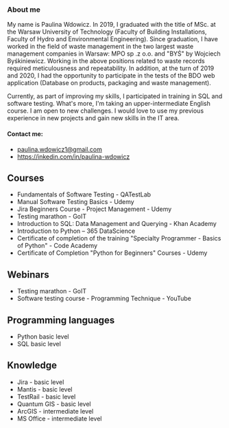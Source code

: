 ### About me

My name is Paulina Wdowicz. In 2019, I graduated with the title of MSc. at the Warsaw University of Technology (Faculty of Building Installations, Faculty of Hydro and Environmental Engineering). Since graduation, I have worked in the field of waste management in the two largest waste management companies in Warsaw: MPO sp .z o.o. and "BYŚ" by Wojciech Byśkiniewicz. Working in the above positions related to waste records required meticulousness and repeatability. In addition, at the turn of 2019 and 2020, I had the opportunity to participate in the tests of the BDO web application (Database on products, packaging and waste management).

Currently, as part of improving my skills, I participated in training in SQL and software testing. What's more, I'm taking an upper-intermediate English course. I am open to new challenges. I would love to use my previous experience in new projects and gain new skills in the IT area.

#### Contact me:
- paulina.wdowicz1@gmail.com
- https://inkedin.com/in/paulina-wdowicz

## Courses
- Fundamentals of Software Testing - QATestLab
- Manual Software Testing Basics - Udemy
- Jira Beginners Course - Project Management - Udemy
- Testing marathon - GoIT
- Introduction to SQL: Data Management and Querying - Khan Academy
- Introduction to Python – 365 DataScience
- Certificate of completion of the training "Specialty Programmer - Basics of Python" - Code Academy
- Certificate of Completion "Python for Beginners" Courses - Udemy

## Webinars
- Testing marathon - GoIT
- Software testing course - Programming Technique - YouTube

## Programming languages
- Python basic level
- SQL basic level

## Knowledge
- Jira - basic level
- Mantis - basic level
- TestRail - basic level
- Quantum GIS - basic level
- ArcGIS - intermediate level
- MS Office - intermediate level
